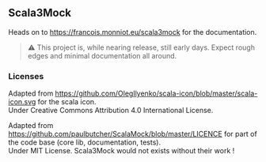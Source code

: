 ## Scala3Mock

Heads on to https://francois.monniot.eu/scala3mock for the documentation.

> :warning: This project is, while nearing release, still early days. Expect rough edges and
> minimal documentation all around.

### Licenses

Adapted from
https://github.com/OlegIlyenko/scala-icon/blob/master/scala-icon.svg for the scala icon.<br/>
Under Creative Commons Attribution 4.0 International License.

Adapted from https://github.com/paulbutcher/ScalaMock/blob/master/LICENCE for part of the code base
(core lib, documentation, tests).<br/>
Under MIT License. Scala3Mock would not exists without their work !
